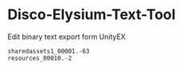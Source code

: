 # Disco-Elysium-Text-Tool
Edit binary text export form UnityEX

    sharedassets1_00001.-63
    resources_00010.-2
